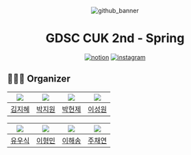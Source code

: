 <div align=center>

![github_banner](https://github.com/GDSC-CUK-2nd-Spring/.github/assets/129057191/97f31b83-d76c-43ee-ada2-e66049a21c08)

# GDSC CUK 2nd - Spring


[![notion](https://img.shields.io/badge/Notion-000000?style=flat-square&logo=notion&logoColor=white&link=https://https://www.notion.so/cuk-gdsc/Spring-1acc3f9f5ecd4a76b120b4d9598fb92b)](https://www.notion.so/cuk-gdsc/Spring-1acc3f9f5ecd4a76b120b4d9598fb92b)
[![instagram](https://img.shields.io/badge/Instagram-E4405F?style=flat-square&logo=Instagram&logoColor=white&link=https://https://www.instagram.com/gdsc_cuk)](https://www.instagram.com/gdsc_cuk)

</div>

<!-- 구성원 -->

## 🧑🏻‍💻 Organizer
| ![](https://images.weserv.nl/?url=https://avatars.githubusercontent.com/zeehyee?v=4&h=250&w=250&fit=cover&mask=circle&maxage=7d) | ![](https://images.weserv.nl/?url=https://avatars.githubusercontent.com/jjuny-won?v=4"?v=4&h=250&w=250&fit=cover&mask=circle&maxage=7d) | ![](https://images.weserv.nl/?url=https://avatars.githubusercontent.com/sor999?v=4"?v=4&h=250&w=250&fit=cover&mask=circle&maxage=7d) | ![](https://images.weserv.nl/?url=https://avatars.githubusercontent.com/lsw71311?v=4"?v=4&h=250&w=250&fit=cover&mask=circle&maxage=7d) |
| :-------------------------------------------------------------------------------------------------------------------------------------------: | :--------------------------------------------------------------------------------------------------------------------------------------------: | :--------------------------------------------------------------------------------------------------------------------------------------------------: | :--------------------------------------------------------------------------------------------------------------------------------------------: |
|                                                    [김지혜](https://github.com/zeehyee)                                                    |                                                      [박지원](https://github.com/jjuny-won)                                                       |                                                      [박현제](https://github.com/sor999)                                                       |                                                      [이성원](https://github.com/lsw71311)                                                       |

| ![](https://images.weserv.nl/?url=https://avatars.githubusercontent.com/YWSIK?v=4&h=250&w=250&fit=cover&mask=circle&maxage=7d) | ![](https://images.weserv.nl/?url=https://avatars.githubusercontent.com/l22hm?v=4"?v=4&h=250&w=250&fit=cover&mask=circle&maxage=7d) | ![](https://images.weserv.nl/?url=https://avatars.githubusercontent.com/pinetree2?v=4"?v=4&h=250&w=250&fit=cover&mask=circle&maxage=7d) | ![](https://images.weserv.nl/?url=https://avatars.githubusercontent.com/joochaeyeon?v=4"?v=4&h=250&w=250&fit=cover&mask=circle&maxage=7d) |
| :-------------------------------------------------------------------------------------------------------------------------------------------: | :--------------------------------------------------------------------------------------------------------------------------------------------: | :--------------------------------------------------------------------------------------------------------------------------------------------------: | :--------------------------------------------------------------------------------------------------------------------------------------------: |
|                                                    [유우식](https://github.com/YWSIK)                                                    |                                                      [이형민](https://github.com/l22hm)                                                       |                                                      [이해송](https://github.com/pinetree2)                                                       |                                                      [주채연](https://github.com/joochaeyeon)                                                       |
